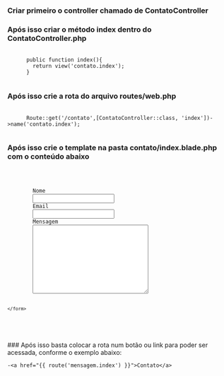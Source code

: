 ### Criar primeiro o controller chamado de ContatoController

### Após isso criar o método index dentro do  ContatoController.php

<pre class="language-php">
  <code class="language-php">
      public function index(){
        return view('contato.index');
      }
  </code>
</pre>

### Após isso crie a rota do arquivo routes/web.php

<pre class="language-php">
  <code class="language-php">
      Route::get('/contato',[ContatoController::class, 'index'])->name('contato.index');
  </code>
</pre>

### Após isso crie o template na pasta contato/index.blade.php com o conteúdo abaixo

<pre class="language-php">
  <code class="language-php">
     <form action="" method="post">
        <label for="">Nome</label>
        <input type="text" name="nome" id="nome">
        <label for="">Email</label>
        <input type="text" name="email" id="email">
        <label for="">Mensagem</label>
        <textarea name="mensagem" id="" cols="30" rows="10"></textarea>
    </form>
  </code>
</pre>
### Após isso basta colocar a rota num botão ou link para poder ser acessada, conforme o exemplo abaixo:


    -<a href="{{ route('mensagem.index') }}">Contato</a>







